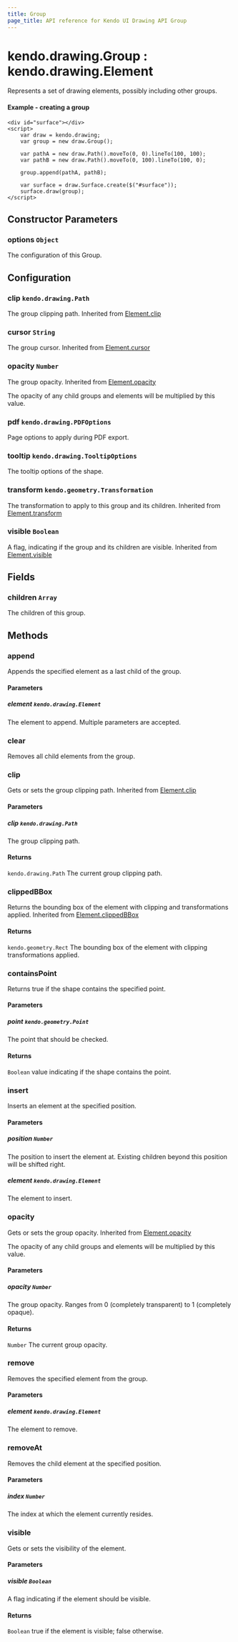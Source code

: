 ```yaml
---
title: Group
page_title: API reference for Kendo UI Drawing API Group
---
```


# kendo.drawing.Group : kendo.drawing.Element
Represents a set of drawing elements, possibly including other groups.

#### Example - creating a group
    <div id="surface"></div>
    <script>
        var draw = kendo.drawing;
        var group = new draw.Group();

        var pathA = new draw.Path().moveTo(0, 0).lineTo(100, 100);
        var pathB = new draw.Path().moveTo(0, 100).lineTo(100, 0);

        group.append(pathA, pathB);

        var surface = draw.Surface.create($("#surface"));
        surface.draw(group);
    </script>

## Constructor Parameters

### options `Object`
The configuration of this Group.

## Configuration

### clip `kendo.drawing.Path`
The group clipping path.
Inherited from [Element.clip](element#configuration-clip)

### cursor `String`
The group cursor.
Inherited from [Element.cursor](element#configuration-cursor)

### opacity `Number`
The group opacity.
Inherited from [Element.opacity](element#configuration-opacity)

The opacity of any child groups and elements will be multiplied by this value.

### pdf `kendo.drawing.PDFOptions`
Page options to apply during PDF export.

### tooltip `kendo.drawing.TooltipOptions`
The tooltip options of the shape.

### transform `kendo.geometry.Transformation`
The transformation to apply to this group and its children.
Inherited from [Element.transform](element#configuration-transform)

### visible `Boolean`
A flag, indicating if the group and its children are visible.
Inherited from [Element.visible](element#configuration-visible)

## Fields

### children `Array`
The children of this group.

## Methods

### append
Appends the specified element as a last child of the group.

#### Parameters

##### element `kendo.drawing.Element`
The element to append. Multiple parameters are accepted.


### clear
Removes all child elements from the group.


### clip
Gets or sets the group clipping path.
Inherited from [Element.clip](element#methods-clip)

#### Parameters

##### clip `kendo.drawing.Path`
The group clipping path.

#### Returns
`kendo.drawing.Path` The current group clipping path.


### clippedBBox
Returns the bounding box of the element with clipping and transformations applied.
Inherited from [Element.clippedBBox](element#methods-clippedBBox)

#### Returns
`kendo.geometry.Rect` The bounding box of the element with clipping transformations applied.

### containsPoint
Returns true if the shape contains the specified point.

#### Parameters

##### point `kendo.geometry.Point`
The point that should be checked.

#### Returns
`Boolean` value indicating if the shape contains the point.

### insert
Inserts an element at the specified position.

#### Parameters

##### position `Number`
The position to insert the element at. Existing children beyond this position will be shifted right.

##### element `kendo.drawing.Element`
The element to insert.


### opacity
Gets or sets the group opacity.
Inherited from [Element.opacity](element#methods-opacity)

The opacity of any child groups and elements will be multiplied by this value.

#### Parameters

##### opacity `Number`
The group opacity. Ranges from 0 (completely transparent) to 1 (completely opaque).

#### Returns
`Number` The current group opacity.


### remove
Removes the specified element from the group.

#### Parameters

##### element `kendo.drawing.Element`
The element to remove.


### removeAt
Removes the child element at the specified position.

#### Parameters

##### index `Number`
The index at which the element currently resides.


### visible
Gets or sets the visibility of the element.

#### Parameters

##### visible `Boolean`
A flag indicating if the element should be visible.

#### Returns
`Boolean` true if the element is visible; false otherwise.

